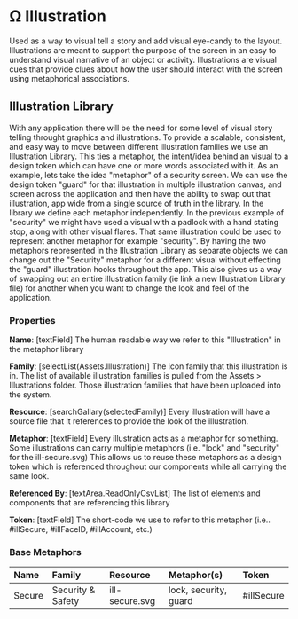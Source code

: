 # Ω Illustration

Used as a way to visual tell a story and add visual eye-candy to the layout. Illustrations are meant to support the purpose of the screen in an easy to understand visual narrative of an object or activity. Illustrations are visual cues that provide clues about how the user should interact with the screen using metaphorical associations.

## Illustration Library

With any application there will be the need for some level of visual story telling throught graphics and illustrations. To provide a scalable, consistent, and easy way to move between different illustration families we use an Illustration Library. This ties a metaphor, the intent/idea behind an visual to a design token which can have one or more words associated with it. As an example, lets take the idea "metaphor" of a security screen. We can use the design token "guard" for that illustration in multiple illustration canvas, and screen across the application and then have the ability to swap out that illustration, app wide from a single source of truth in the library. In the library we define each metaphor independently.  In the previous example of "security" we might have used a visual with a padlock with a hand stating stop, along with other visual flares. That same illustration could be used to represent another metaphor for example "security". By having the two metaphors represented in the Illustration Library as separate objects we can change out the "Security" metaphor for a different visual without effecting the "guard" illustration hooks throughout the app. This also gives us a way of swapping out an entire illustration family (ie link a new Illustration Library file) for another when you want to change the look and feel of the application.

### Properties

**Name**: \[textField\] The human readable way we refer to this "Illustration" in the metaphor library

**Family**: \[selectList\(Assets.Illustration\)\] The icon family that this illustration is in. The list of available illustration families is pulled from the Assets &gt; Illustrations folder. Those illustration families that have been uploaded into the system.

**Resource**: \[searchGallary\(selectedFamily\)\] Every illustration will have a source file that it references to provide the look of the illustration.

**Metaphor**: \[textField\] Every illustration acts as a metaphor for something. Some illustrations can carry multiple metaphors \(i.e. "lock" and "security" for the ill-secure.svg\) This allows us to reuse these metaphors as a design token which is referenced throughout our components while all carrying the same look.

**Referenced By**: \[textArea.ReadOnlyCsvList\] The list of elements and components that are referencing this library

**Token**: \[textField\] The short-code we use to refer to this metaphor \(i.e.. \#illSecure, \#illFaceID, \#illAccount, etc.\)

### Base Metaphors

| **Name** | **Family** | **Resource** | **Metaphor\(s\)** | **Token** |
| :--- | :--- | :--- | :--- | :--- |
| Secure | Security & Safety | ill-secure.svg | lock, security, guard | \#illSecure |

